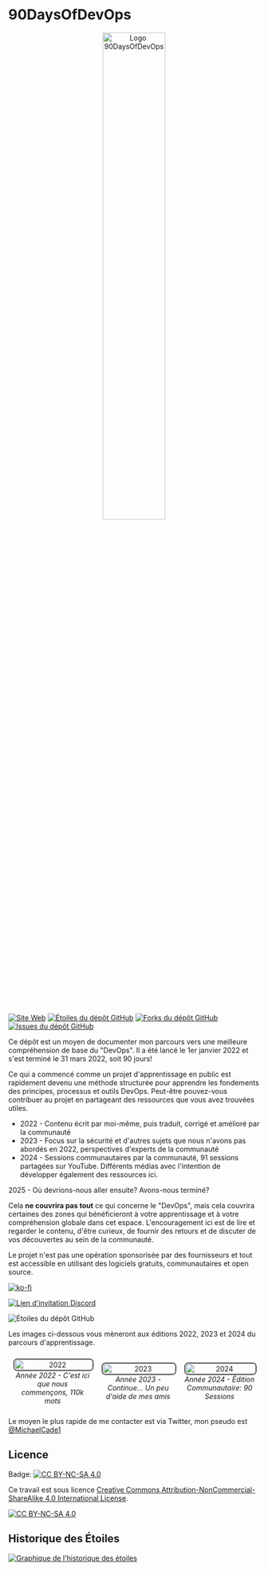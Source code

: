 # 90DaysOfDevOps

<p align="center">
 <img src="logo.png?raw=true" alt="Logo 90DaysOfDevOps" width="50%" height="50%" />
</p>

[![Site Web](https://img.shields.io/website?url=https%3A%2F%2Fwww.90daysofdevops.com)](https://www.90daysofdevops.com) [![Étoiles du dépôt GitHub](https://img.shields.io/github/stars/MichaelCade/90DaysOfDevOps)](https://github.com/MichaelCade/90DaysOfDevOps) [![Forks du dépôt GitHub](https://img.shields.io/github/forks/MichaelCade/90DaysOfDevOps)](https://github.com/MichaelCade/90DaysOfDevOps) [![Issues du dépôt GitHub](https://img.shields.io/github/issues/MichaelCade/90DaysOfDevOps)](https://github.com/MichaelCade/90DaysOfDevOps)  

Ce dépôt est un moyen de documenter mon parcours vers une meilleure compréhension de base du "DevOps". Il a été lancé le 1er janvier 2022 et s'est terminé le 31 mars 2022, soit 90 jours!

Ce qui a commencé comme un projet d'apprentissage en public est rapidement devenu une méthode structurée pour apprendre les fondements des principes, processus et outils DevOps. Peut-être pouvez-vous contribuer au projet en partageant des ressources que vous avez trouvées utiles.

- 2022 - Contenu écrit par moi-même, puis traduit, corrigé et amélioré par la communauté
- 2023 - Focus sur la sécurité et d'autres sujets que nous n'avons pas abordés en 2022, perspectives d'experts de la communauté
- 2024 - Sessions communautaires par la communauté, 91 sessions partagées sur YouTube. Différents médias avec l'intention de développer également des ressources ici.

2025 - Où devrions-nous aller ensuite? Avons-nous terminé?

Cela **ne couvrira pas tout** ce qui concerne le "DevOps", mais cela couvrira certaines des zones qui bénéficieront à votre apprentissage et à votre compréhension globale dans cet espace. L'encouragement ici est de lire et regarder le contenu, d'être curieux, de fournir des retours et de discuter de vos découvertes au sein de la communauté.

Le projet n'est pas une opération sponsorisée par des fournisseurs et tout est accessible en utilisant des logiciels gratuits, communautaires et open source.

[![ko-fi](https://ko-fi.com/img/githubbutton_sm.svg)](https://ko-fi.com/N4N33YRCS)

[![Lien d'invitation Discord](https://dcbadge.vercel.app/api/server/vqwPrNQsyK)](https://discord.gg/vqwPrNQsyK)

![Étoiles du dépôt GitHub](https://img.shields.io/github/stars/michaelcade/90daysofdevops?style=social?)

Les images ci-dessous vous mèneront aux éditions 2022, 2023 et 2024 du parcours d'apprentissage.

<div style="display: flex; justify-content: center; align-items: center;">

  <div style="margin: 10px; text-align: center;">
    <a href="2022.md">
      <img src="2022.png?raw=true" alt="2022" style="border: 2px solid #555; border-radius: 8px; width: 100%; max-width: 400px;" />
    </a>
    <br />
    <em>Année 2022 - C'est ici que nous commençons, 110k mots</em>
  </div>
  
  <div style="margin: 10px; text-align: center;">
    <a href="2023.md">
      <img src="2023.png?raw=true" alt="2023" style="border: 2px solid #555; border-radius: 8px; width: 100%; max-width: 400px;" />
    </a>
    <br />
    <em>Année 2023 - Continue... Un peu d'aide de mes amis</em>
  </div>
  
  <div style="margin: 10px; text-align: center;">
    <a href="2024.md">
      <img src="2024.png?raw=true" alt="2024" style="border: 2px solid #555; border-radius: 8px; width: 100%; max-width: 400px;" />
    </a>
    <br />
    <em>Année 2024 - Édition Communautaire: 90 Sessions</em>
  </div>

</div>
  
Le moyen le plus rapide de me contacter est via Twitter, mon pseudo est [@MichaelCade1](https://twitter.com/MichaelCade1)

## Licence

Badge: [![CC BY-NC-SA 4.0][cc-by-nc-sa-shield]][cc-by-nc-sa]

Ce travail est sous licence
[Creative Commons Attribution-NonCommercial-ShareAlike 4.0 International License][cc-by-nc-sa].

[![CC BY-NC-SA 4.0][cc-by-nc-sa-image]][cc-by-nc-sa]

## Historique des Étoiles

[![Graphique de l'historique des étoiles](https://api.star-history.com/svg?repos=MichaelCade/90DaysOfDevOps&type=Timeline)](https://star-history.com/#MichaelCade/90DaysOfDevOps&Timeline)

[cc-by-nc-sa]: http://creativecommons.org/licenses/by-nc-sa/4.0/
[cc-by-nc-sa-image]: https://licensebuttons.net/l/by-nc-sa/4.0/88x31.png
[cc-by-nc-sa-shield]: https://img.shields.io/badge/License-CC%20BY--NC--SA%204.0-lightgrey.svg